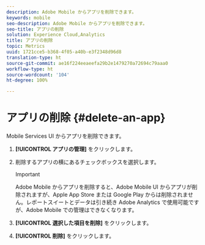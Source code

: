 ```yaml
---
description: Adobe Mobile からアプリを削除できます。
keywords: mobile
seo-description: Adobe Mobile からアプリを削除できます。
seo-title: アプリの削除
solution: Experience Cloud,Analytics
title: アプリの削除
topic: Metrics
uuid: 1721cce5-b368-4f05-a40b-e3f2348d96d8
translation-type: ht
source-git-commit: ae16f224eeaeefa29b2e1479270a72694c79aaa0
workflow-type: ht
source-wordcount: '104'
ht-degree: 100%

---
```



# アプリの削除 {#delete-an-app}

Mobile Services UI からアプリを削除できます。

1. **[!UICONTROL アプリの管理]** をクリックします。
1. 削除するアプリの横にあるチェックボックスを選択します。

   >[!IMPORTANT]
   >
   >Adobe Mobile からアプリを削除すると、Adobe Mobile UI からアプリが削除されますが、Apple App Store または Google Play からは削除されません。レポートスイートとデータは引き続き Adobe Analytics で使用可能ですが、Adobe Mobile での管理はできなくなります。

1. **[!UICONTROL 選択した項目を削除]** をクリックします。
1. **[!UICONTROL 削除]** をクリックします。
